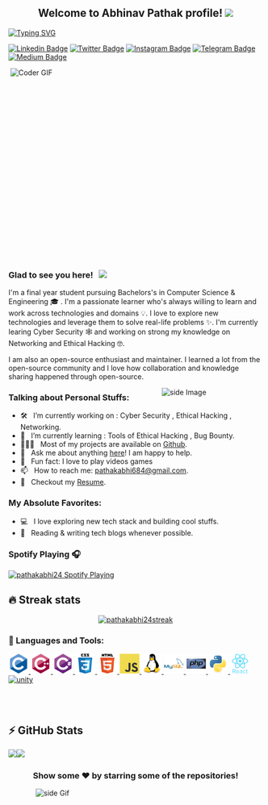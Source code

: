 <h2 align="center">
  Welcome to Abhinav Pathak profile!
  <img src="https://media.giphy.com/media/hvRJCLFzcasrR4ia7z/giphy.gif" width="30">
</h2>

[![Typing SVG](https://readme-typing-svg.herokuapp.com?font=Cooper+Black&color=18BEF7&size=30&center=true&vCenter=true&width=1000&height=30&lines=Hi+%F0%9F%91%8B;I'm+a+Computer+Engineer%F0%9F%92%BB;I'm+Cyber+Security+Enthusiast;Have+Knowledge+of+Ethical+Hacking;Always+try+to+learn+new+things)](https://git.io/typing-svg)

[![Linkedin Badge](https://img.shields.io/badge/LinkedIn-0077B5?style=for-the-badge&logo=linkedin&logoColor=white)](https://www.linkedin.com/in/pathakabhi24/)
[![Twitter Badge](https://img.shields.io/badge/Twitter-1DA1F2?style=for-the-badge&logo=twitter&logoColor=white)](https://twitter.com/abhipathak24/)
[![Instagram Badge](https://img.shields.io/badge/Instagram-E4405F?style=for-the-badge&logo=instagram&logoColor=white)](https://www.instagram.com/abhipathak24/)
[![Telegram Badge](https://img.shields.io/badge/Telegram-2CA5E0?style=for-the-badge&logo=telegram&logoColor=white)](https://t.me/Abhipathak)
[![Medium Badge](https://img.shields.io/badge/Medium-12100E?style=for-the-badge&logo=medium&logoColor=white)](https://pathakabhi24.medium.com/)

<img align="right" src="https://github.com/ankitwarbhe/ankitwarbhe/blob/master/developer.gif" alt="Coder GIF" width="500" height="400">


### Glad to see you here! &nbsp; ![](https://visitor-badge.glitch.me/badge?page_id=pathakabhi24&style=flat-square&color=0088cc)

I'm a final year student pursuing Bachelors's in Computer Science & Engineering 🎓 . I'm a passionate learner who's always willing to learn and work across technologies and domains 💡. I love to explore new technologies and leverage them to solve real-life problems ✨. I'm currently learing Cyber Security 🕸️ and working on strong my knowledge on Networking and Ethical Hacking 🤓.

I am also an open-source enthusiast and maintainer. I learned a lot from the open-source community and I love how collaboration and knowledge sharing happened through open-source.


<img src="https://github.com/sciencepal/sciencepal/blob/master/assets/life_balance.gif" alt="side Image" align="right" width="200" height="auto" />


### Talking about Personal Stuffs:

- 🛠 &nbsp; I’m currently working on  : Cyber Security , Ethical Hacking , Networking.
- 🚀 &nbsp; I’m currently learning  : Tools of Ethical Hacking , Bug Bounty.
- 👨🏻‍💻 &nbsp; Most of my projects are available on [Github](https://github.com/pathakabhi24).
- 💬 &nbsp; Ask me about anything [here](https://www.instagram.com/abhipathak24/)! I am happy to help.
- 👾 &nbsp; Fun fact: I love to play videos games
- 📫 &nbsp; How to reach me: pathakabhi684@gmail.com.
- 📝 &nbsp; Checkout my [Resume](https://drive.google.com/file/d/1Y1NCrkgI-G2s_0_XcVfrcwwZN4vT5ql2/view?usp=sharing).

### My Absolute Favorites:

- 💻 &nbsp; I love exploring new tech stack and building cool stuffs.
- 📰 &nbsp; Reading & writing tech blogs whenever possible.



### Spotify Playing 🎧

[<img src="https://now-playing-codestackr.vercel.app/api/spotify-playing" alt="pathakabhi24 Spotify Playing" width="350" />](https://open.spotify.com/playlist/33LihGwrgStDBsaj9Z8Wxh)



## 🔥 Streak stats

<!-- GitHub Readme Streak Stats - https://github.com/pathakabhi24/github-readme-streak-stats -->
<p align="center">
  <a href="https://github.com/pathakabhi24/github-readme-streak-stats">
    <img title="🔥 Get streak stats for your profile at git.io/streak-stats" alt="pathakabhi24streak" src="https://github-readme-streak-stats.herokuapp.com/?user=pathakabhi24&theme=monokai-metallian&hide_border=true"/>
  </a>
</p>

<!-- Some badges are from https://github.com/Ileriayo/markdown-badges -->


### 🔨 Languages and Tools:

<p align="left"> <a href="https://www.cprogramming.com/" target="_blank"> <img src="https://raw.githubusercontent.com/devicons/devicon/master/icons/c/c-original.svg" alt="c" width="40" height="40"/> </a> <a href="https://www.w3schools.com/cpp/" target="_blank"> <img src="https://raw.githubusercontent.com/devicons/devicon/master/icons/cplusplus/cplusplus-original.svg" alt="cplusplus" width="40" height="40"/> </a> <a href="https://www.w3schools.com/cs/" target="_blank"> <img src="https://raw.githubusercontent.com/devicons/devicon/master/icons/csharp/csharp-original.svg" alt="csharp" width="40" height="40"/> </a> <a href="https://www.w3schools.com/css/" target="_blank"> <img src="https://raw.githubusercontent.com/devicons/devicon/master/icons/css3/css3-original-wordmark.svg" alt="css3" width="40" height="40"/> </a> <a href="https://www.w3.org/html/" target="_blank"> <img src="https://raw.githubusercontent.com/devicons/devicon/master/icons/html5/html5-original-wordmark.svg" alt="html5" width="40" height="40"/> </a> <a href="https://developer.mozilla.org/en-US/docs/Web/JavaScript" target="_blank"> <img src="https://raw.githubusercontent.com/devicons/devicon/master/icons/javascript/javascript-original.svg" alt="javascript" width="40" height="40"/> </a> <a href="https://www.linux.org/" target="_blank"> <img src="https://raw.githubusercontent.com/devicons/devicon/master/icons/linux/linux-original.svg" alt="linux" width="40" height="40"/> </a> <a href="https://www.mysql.com/" target="_blank"> <img src="https://raw.githubusercontent.com/devicons/devicon/master/icons/mysql/mysql-original-wordmark.svg" alt="mysql" width="40" height="40"/> </a> <a href="https://www.php.net" target="_blank"> <img src="https://raw.githubusercontent.com/devicons/devicon/master/icons/php/php-original.svg" alt="php" width="40" height="40"/> </a> <a href="https://www.python.org" target="_blank"> <img src="https://raw.githubusercontent.com/devicons/devicon/master/icons/python/python-original.svg" alt="python" width="40" height="40"/> </a> <a href="https://reactjs.org/" target="_blank"> <img src="https://raw.githubusercontent.com/devicons/devicon/master/icons/react/react-original-wordmark.svg" alt="react" width="40" height="40"/> </a> <a href="https://unity.com/" target="_blank"> <img src="https://www.vectorlogo.zone/logos/unity3d/unity3d-icon.svg" alt="unity" width="40" height="40"/> </a> </p>


<br />
<br />

## ⚡ GitHub Stats

<img align="left" src="https://github-readme-stats.vercel.app/api?username=pathakabhi24&show_icons=true&count_private=true&theme=gruvbox" />
<img src="https://github-readme-stats.vercel.app/api/top-langs/?username=pathakabhi24&layout=compact&count_private=true&theme=gruvbox" />



<div align="center">

### Show some ❤️ by starring some of the repositories!

</div>

<a href="https://ko-fi.com/sciencepal"> <img src="https://media3.giphy.com/media/ZEB6yFbLnhyQf7g3hn/giphy.gif" alt="side Gif" align="right" width="450" height="auto"/> </a>
